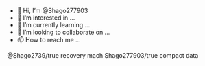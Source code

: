 - 👋 Hi, I’m @Shago277903
- 👀 I’m interested in ...
- 🌱 I’m currently learning ...
- 💞️ I’m looking to collaborate on ...
- 📫 How to reach me ...

<!---
Shago277903/Shago277903 is a ✨ special ✨ repository because its `README.md` (this file) appears on your GitHub profile.
You can click the Preview link to take a look at your changes.
--->
@Shago2739/true recovery mach
Shago277903/true compact data 
